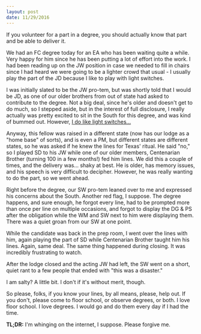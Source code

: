 ```yaml
---
layout: post
date: 11/29/2016
---
```

If you volunteer for a part in a degree, you should actually know that part and be able to deliver it.

We had an FC degree today for an EA who has been waiting quite a while. Very happy for him since he has been putting a lot of effort into the work. I had been reading up on the JW position in case we needed to fill in chairs since I had heard we were going to be a lighter crowd that usual - I usually play the part of the JD because I like to play with light switches.

I was initially slated to be the JW pro-tem, but was shortly told that I would be JD, as one of our older brothers from out of state had asked to contribute to the degree. Not a big deal, since he's older and doesn't get to do much, so I stepped aside, but in the interest of full disclosure, I really actually was pretty excited to sit in the South for this degree, and was kind of bummed out. However, [I do like light switches...](https://www.biblegateway.com/passage/?search=Genesis+1%3A1-3&version=KJV)

Anyway, this fellow was raised in a different state (now has our lodge as a "home base" of sorts), and is even a PM, but different states are different states, so he was asked if he knew the lines for Texas' ritual. He said "no," so I played SD to his JW while one of our older members, Centenarian Brother (turning 100 in a few months!) fed him lines. We did this a couple of times, and the delivery was... shaky at best. He is older, has memory issues, and his speech is very difficult to decipher. However, he was really wanting to do the part, so we went ahead.

Right before the degree, our SW pro-tem leaned over to me and expressed his concerns about the South. Another red flag, I suppose. The degree happens, and sure enough, he forgot every line, had to be prompted more than once per line on multiple occasions, and forgot to display the DG & PS after the obligation while the WM and SW next to him were displaying them. There was a quiet groan from our SW at one point.

While the candidate was back in the prep room, I went over the lines with him, again playing the part of SD while Centenarian Brother taught him his lines. Again, same deal. The same thing happened during closing. It was incredibly frustrating to watch.

After the lodge closed and the acting JW had left, the SW went on a short, quiet rant to a few people that ended with "this was a disaster."

I am salty? A little bit. I don't if it's without merit, though.

So please, folks, if you know your lines, by all means, please, help out. If you don't, please come to floor school, or observe degrees, or both. I love floor school. I love degrees. I would go and do them every day if I had the time.

**TL;DR:** I'm whinging on the internet, I suppose. Please forgive me.
